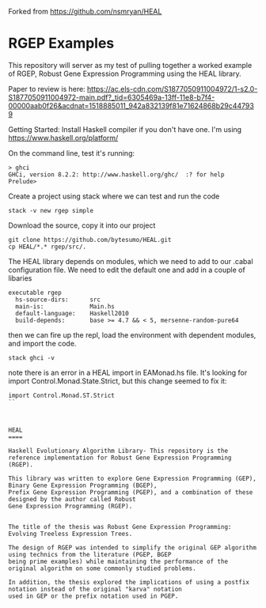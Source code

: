 Forked from https://github.com/nsmryan/HEAL

RGEP Examples
=============

This repository will server as my test of pulling together a worked example of RGEP, Robust Gene Expression Programming using the HEAL library.

Paper to review is here:
https://ac.els-cdn.com/S1877050911004972/1-s2.0-S1877050911004972-main.pdf?_tid=6305469a-13ff-11e8-b7f4-00000aab0f26&acdnat=1518885011_942a832139f81e71624868b29c447939

Getting Started:
Install Haskell compiler if you don't have one. I'm using https://www.haskell.org/platform/

On the command line, test it's running: 
```shell
> ghci
GHCi, version 8.2.2: http://www.haskell.org/ghc/  :? for help
Prelude>
```

Create a project using stack where we can test and run the code
```shell
stack -v new rgep simple
```
Download the source, copy it into our project
```
git clone https://github.com/bytesumo/HEAL.git
cp HEAL/*.* rgep/src/.
```
The HEAL library depends on modules, which we need to add to our .cabal configuration file.
We need to edit the default one and add in a couple of libaries
```
executable rgep
  hs-source-dirs:      src
  main-is:             Main.hs
  default-language:    Haskell2010
  build-depends:       base >= 4.7 && < 5, mersenne-random-pure64
```
then we can fire up the repl, load the environment with dependent modules, and import the code.

```
stack ghci -v
```
note there is an error in a HEAL import in EAMonad.hs file. It's looking for import Control.Monad.State.Strict, but this change seemed to fix it:
```
import Control.Monad.ST.Strict
``



HEAL
====

Haskell Evolutionary Algorithm Library- This repository is the reference implementation for Robust Gene Expression Programming (RGEP).

This library was written to explore Gene Expression Programming (GEP), Binary Gene Expression Programming (BGEP),
Prefix Gene Expression Programming (PGEP), and a combination of these designed by the author called Robust
Gene Expression Programming (RGEP).


The title of the thesis was Robust Gene Expression Programming: Evolving Treeless Expression Trees.

The design of RGEP was intended to simplify the original GEP algorithm using technics from the literature (PGEP, BGEP
being prime examples) while maintaining the performance of the original algorithm on some commonly studied problems.

In addition, the thesis explored the implications of using a postfix notation instead of the original "karva" notation
used in GEP or the prefix notation used in PGEP.
